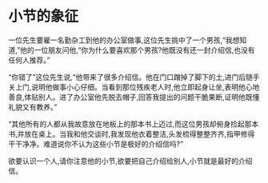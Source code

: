 # 小节的象征

一位先生要雇一名勤杂工到他的办公室做事,这位先生挑中了一个男孩,“我想知道,”他的一位朋友问他,“你为什么要喜欢那个男孩?他既没有还一封介绍信,也没有任何人推荐。” 

“你错了”这位先生说,“他带来了很多介绍信。他在门口蹭掉了脚下的土,进门后随手关上门,说明他做事小心仔细。当看到那位残疾老人时,他立即起身让坐,表明他心地善良,体贴别人。进了办公室他先脱去帽子,回答我提出的问题干脆果断,证明他既懂礼貌又有教养。” 

“其他所有的人都从我故意放在地板上的那本书上迈过,而这位男孩却俯身捡起那本书,并放在桌上。当我和他交谈时,我发现他衣着整洁,头发梳得整整齐齐,指甲修得干干净净。难道说你不认为这些小节是极好的介绍信吗?” 

欲要认识一个人,请你注意他的小节,欲要把自己介绍给别人,小节就是最好的介绍信。
 